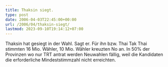 ```yaml
---
title: Thaksin siegt.
type: post
date: 2006-04-03T22:45:00+00:00
url: /2006/04/thaksin-siegt/
lastmod: 2023-09-10T19:14:12+07:00
---
```

Thaksin hat gesiegt in der Wahl. Sagt er. Für ihn bzw. Thai Tak Thai stimmten 16 Mio. Wähler, 10 Mio. Wähler kreuzten No an. In 50% der Provinzen wo nur TRT antrat werden Neuwahlen fällig, weil die Kandidaten die erforderliche Mindeststimmzahl nicht erreichten.
